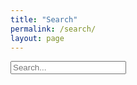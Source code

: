```yaml
---
title: "Search"
permalink: /search/
layout: page
---
```


<!-- Html Elements for Search -->

<div id="search-container" height="100px">
<input type="text" id="search-input" placeholder="Search...">
<ul id="results-container"></ul>
</div>

<!-- Script pointing to search-script.js -->

<script src="/js/search-jekyll.js" type="text/javascript"></script>

<!-- Configuration -->

<script>
SimpleJekyllSearch({
  searchInput: document.getElementById('search-input'),
  resultsContainer: document.getElementById('results-container'),
  json: '/search.json'
})
</script>

